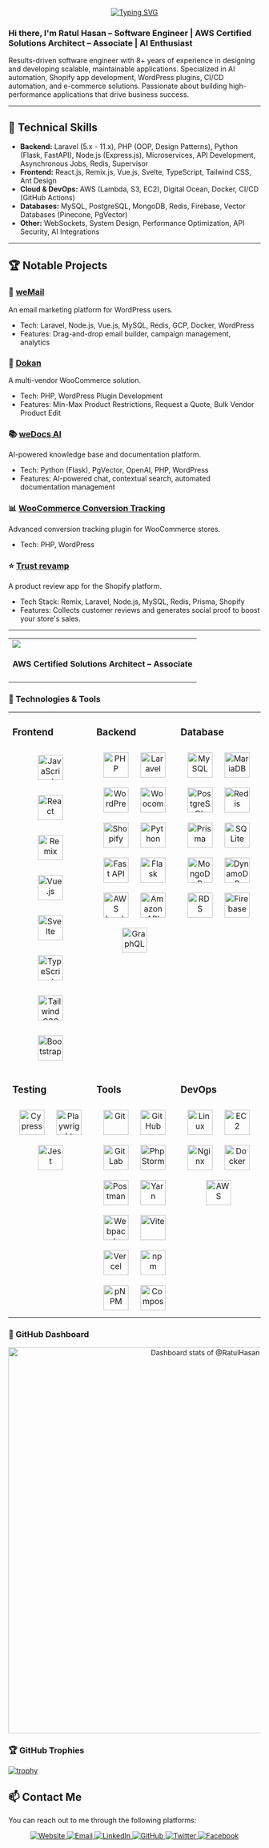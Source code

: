 <!--<img src="https://github.com/RatulHasan/RatulHasan/assets/14246834/49c526be-dc2c-4d6c-befb-47cb1bd1e375">-->
<p align="center">
  <a href="https://www.ratulhasan.com"><img src="https://readme-typing-svg.demolab.com?font=Aclonica&size=24&duration=2506&pause=50&color=1E8ADFFF&center=true&vCenter=true&multiline=true&repeat=false&random=false&width=650&height=100&lines=Assalamu+O+Alaikum+Warahmatullah+%E2%9D%A4%EF%B8%8F;Whatever+it+takes%2C+spread+happiness+%F0%9F%98%8A" alt="Typing SVG" /></a>
</p>

### Hi there, I'm Ratul Hasan – Software Engineer | AWS Certified Solutions Architect – Associate | AI Enthusiast

Results-driven software engineer with 8+ years of experience in designing and developing scalable, maintainable applications. Specialized in AI automation, Shopify app development, WordPress plugins, CI/CD automation, and e-commerce solutions. Passionate about building high-performance applications that drive business success.

---

## 🔧 Technical Skills

- **Backend:** Laravel (5.x - 11.x), PHP (OOP, Design Patterns), Python (Flask, FastAPI), Node.js (Express.js), Microservices, API Development, Asynchronous Jobs, Redis, Supervisor
- **Frontend:** React.js, Remix.js, Vue.js, Svelte, TypeScript, Tailwind CSS, Ant Design
- **Cloud & DevOps:** AWS (Lambda, S3, EC2), Digital Ocean, Docker, CI/CD (GitHub Actions)
- **Databases:** MySQL, PostgreSQL, MongoDB, Redis, Firebase, Vector Databases (Pinecone, PgVector)
- **Other:** WebSockets, System Design, Performance Optimization, API Security, AI Integrations

---

## 🏆 Notable Projects

### 🚀 [weMail](https://getwemail.io/)
An email marketing platform for WordPress users.
- Tech: Laravel, Node.js, Vue.js, MySQL, Redis, GCP, Docker, WordPress
- Features: Drag-and-drop email builder, campaign management, analytics

### 🏬 [Dokan](https://dokan.co/wordpress/)
A multi-vendor WooCommerce solution.
- Tech: PHP, WordPress Plugin Development
- Features: Min-Max Product Restrictions, Request a Quote, Bulk Vendor Product Edit

### 📚 [weDocs AI](https://wedocs.co/ai-chatbot/)
AI-powered knowledge base and documentation platform.
- Tech: Python (Flask), PgVector, OpenAI, PHP, WordPress
- Features: AI-powered chat, contextual search, automated documentation management

### 📊 [WooCommerce Conversion Tracking](https://wedevs.com/woocommerce-conversion-tracking/)
Advanced conversion tracking plugin for WooCommerce stores.
- Tech: PHP, WordPress

### ⭐️ [Trust revamp](https://trustrevamp.com)
A product review app for the Shopify platform.
- Tech Stack: Remix, Laravel, Node.js, MySQL, Redis, Prisma, Shopify
- Features: Collects customer reviews and generates social proof to boost your store's sales.

---


<table>
  <tbody>
    <tr>
      <td>
        <a href="https://www.credly.com/badges/e2a93551-6153-4eca-af1c-06b2035ec3fe/public_url" rel="nofollow" target="_blank">
            <img src="https://github.com/user-attachments/assets/9892bb28-5a68-4393-b5a0-6b9ab9ed52bb" style="max-width: 100%;">
        </a>
        <h4 class="heading-element">AWS Certified Solutions Architect – Associate</h4>
      </td>
    </tr>
  </tbody>
</table>
<h3 align="left"> 🔧 Technologies & Tools  </h3>
<table><tr><td valign="top" width="33%">

### Frontend

<div align="center">  
  <a href="https://developer.mozilla.org/en-US/docs/Web/JavaScript" target="_blank"><img style="margin: 15px" src="https://cdn.jsdelivr.net/gh/devicons/devicon/icons/javascript/javascript-original.svg" alt="JavaScript" height="50" /></a>
  <a href="https://reactjs.org/" target="_blank"><img style="margin: 15px" src="https://cdn.jsdelivr.net/gh/devicons/devicon/icons/react/react-original.svg" alt="React" height="50" /></a>
  <a href="https://remix.run/" target="_blank"><img style="margin: 15px" src="https://cdn.simpleicons.org/remix" alt="Remix" height="50" /></a>
  <a href="https://vuejs.org/" target="_blank"><img style="margin: 15px" src="https://cdn.jsdelivr.net/gh/devicons/devicon/icons/vuejs/vuejs-original.svg" alt="Vue.js" height="50" /></a>    
  <a href="https://svelte.dev/" target="_blank"><img style="margin: 15px" src="https://cdn.jsdelivr.net/gh/devicons/devicon/icons/svelte/svelte-original.svg" alt="Svelte" height="50" /></a>  
  <a href="https://www.typescriptlang.org/" target="_blank"><img style="margin: 15px" src="https://cdn.jsdelivr.net/gh/devicons/devicon/icons/typescript/typescript-original.svg" alt="TypeScript" height="50" /></a>  
  <a href="https://tailwindcss.com/" target="_blank"><img style="margin: 15px" src="https://cdn.jsdelivr.net/gh/devicons/devicon@latest/icons/tailwindcss/tailwindcss-original.svg" alt="Tailwind CSS" height="50" /></a>  
  <a href="https://getbootstrap.com/" target="_blank"><img style="margin: 15px" src="https://cdn.jsdelivr.net/gh/devicons/devicon@latest/icons/bootstrap/bootstrap-original.svg" alt="Bootstrap" height="50" /></a>  
</div>

</td><td valign="top" width="33%">

### Backend

<div align="center">  
  <a href="https://www.php.net/" target="_blank"><img style="margin: 10px" src="https://cdn.jsdelivr.net/gh/devicons/devicon/icons/php/php-original.svg" alt="PHP" height="50" /></a>  
  <a href="https://laravel.com/" target="_blank"><img style="margin: 10px" src="https://cdn.jsdelivr.net/gh/devicons/devicon@latest/icons/laravel/laravel-original.svg" alt="Laravel" height="50" /></a>  
  <a href="https://wordpress.org/" target="_blank"><img style="margin: 10px" src="https://cdn.jsdelivr.net/gh/devicons/devicon@latest/icons/wordpress/wordpress-plain.svg" alt="WordPress" height="50" /></a>
  <a href="https://woocommerce.com/" target="_blank"><img style="margin: 10px" src="https://cdn.jsdelivr.net/gh/devicons/devicon@latest/icons/woocommerce/woocommerce-original.svg" alt="Woocommerce" height="50" /></a>
  <a href="https://www.shopify.com/" target="_blank"><img style="margin: 10px" src="https://cdn.simpleicons.org/shopify" alt="Shopify" height="50" /></a>
  <a href="https://www.python.org/" target="_blank"><img style="margin: 10px" src="https://cdn.jsdelivr.net/gh/devicons/devicon/icons/python/python-original.svg" alt="Python" height="50" /></a>  
  <a href="https://fastapi.tiangolo.com/" target="_blank"><img style="margin: 10px" src="https://cdn.jsdelivr.net/gh/devicons/devicon@latest/icons/fastapi/fastapi-original.svg" alt="Fast API" height="50" /></a>
  <a href="https://flask.palletsprojects.com/" target="_blank"><img style="margin: 10px" src="https://cdn.jsdelivr.net/gh/devicons/devicon/icons/flask/flask-original.svg" alt="Flask" height="50" /></a>
  <a href="https://aws.amazon.com/lambda/" target="_blank"><img style="margin: 10px" src="https://cdn.simpleicons.org/awslambda" alt="AWS Lambda" height="50" /></a>  
  <a href="https://aws.amazon.com/api-gateway/" target="_blank"><img style="margin: 10px" src="https://cdn.simpleicons.org/amazonapigateway" alt="Amazon API Gateway" height="50" /></a> 
  <a href="https://graphql.org/" target="_blank"><img style="margin: 10px" src="https://cdn.jsdelivr.net/gh/devicons/devicon/icons/graphql/graphql-plain.svg" alt="GraphQL" height="50" /></a>  
</div>

</td><td valign="top" width="33%">

### Database

<div align="center">  
  <a href="https://www.mysql.com/" target="_blank"><img style="margin: 10px" src="https://cdn.jsdelivr.net/gh/devicons/devicon/icons/mysql/mysql-original.svg" alt="MySQL" height="50" /></a>  
  <a href="https://mariadb.org/" target="_blank"><img style="margin: 10px" src="https://cdn.jsdelivr.net/gh/devicons/devicon/icons/mariadb/mariadb-original.svg" alt="MariaDB" height="50" /></a>  
  <a href="https://www.postgresql.org/" target="_blank"><img style="margin: 10px" src="https://cdn.jsdelivr.net/gh/devicons/devicon/icons/postgresql/postgresql-original.svg" alt="PostgreSQL" height="50" /></a>  
  <a href="https://redis.io/" target="_blank"><img style="margin: 10px" src="https://cdn.jsdelivr.net/gh/devicons/devicon/icons/redis/redis-original.svg" alt="Redis" height="50" /></a>
  <a href="https://www.prisma.io/" target="_blank"><img style="margin: 10px" src="https://cdn.jsdelivr.net/gh/devicons/devicon@latest/icons/prisma/prisma-original.svg" alt="Prisma" height="50" /></a>
  <a href="https://sqlite.org/index.html" target="_blank"><img style="margin: 10px" src="https://cdn.jsdelivr.net/gh/devicons/devicon/icons/sqlite/sqlite-original.svg" alt="SQLite" height="50" /></a>  
  <a href="https://www.mongodb.com/" target="_blank"><img style="margin: 10px" src="https://cdn.jsdelivr.net/gh/devicons/devicon/icons/mongodb/mongodb-original.svg" alt="MongoDB" height="50" /></a>
  <a href="https://aws.amazon.com/dynamodb/" target="_blank"><img style="margin: 10px" src="https://cdn.jsdelivr.net/gh/devicons/devicon/icons/dynamodb/dynamodb-original.svg" alt="DynamoDB" height="50" /></a>
  <a href="https://aws.amazon.com/rds/" target="_blank"><img style="margin: 10px" src="https://cdn.simpleicons.org/amazonrds" alt="RDS" height="50" /></a>
  <a href="https://firebase.google.com/" target="_blank"><img style="margin: 10px" src="https://cdn.jsdelivr.net/gh/devicons/devicon/icons/firebase/firebase-plain.svg" alt="Firebase" height="50" /></a>
</div>

</td></tr><tr><td valign="top" width="33%">

### Testing

<div align="center">  
<a href="https://www.cypress.io/" target="_blank"><img style="margin: 10px" src="https://cdn.jsdelivr.net/gh/devicons/devicon@latest/icons/cypressio/cypressio-original.svg" alt="Cypress" height="50" /></a>  
<a href="https://playwright.dev/" target="_blank"><img style="margin: 10px" src="https://cdn.jsdelivr.net/gh/devicons/devicon/icons/playwright/playwright-original.svg" alt="Playwright" height="50" /></a>
  <a href="https://jestjs.io/" target="_blank"><img style="margin: 10px" src="https://cdn.jsdelivr.net/gh/devicons/devicon@latest/icons/jest/jest-plain.svg" alt="Jest" height="50" /></a> 
</div>

</td><td valign="top" width="33%">

### Tools

<div align="center">    
  <a href="https://git-scm.com/" target="_blank"><img style="margin: 10px" src="https://cdn.jsdelivr.net/gh/devicons/devicon/icons/git/git-original.svg" alt="Git" height="50" /></a>  
  <a href="https://github.com/" target="_blank"><img style="margin: 10px" src="https://cdn.jsdelivr.net/gh/devicons/devicon/icons/github/github-original.svg" alt="GitHub" height="50" /></a>  
  <a href="https://about.gitlab.com/" target="_blank"><img style="margin: 10px" src="https://cdn.jsdelivr.net/gh/devicons/devicon/icons/gitlab/gitlab-original.svg" alt="GitLab" height="50" /></a>  
  <a href="https://www.jetbrains.com/phpstorm/" target="_blank"><img style="margin: 10px" src="https://cdn.jsdelivr.net/gh/devicons/devicon/icons/phpstorm/phpstorm-original.svg" alt="PhpStorm" height="50" /></a>  
  <a href="https://www.postman.com/" target="_blank"><img style="margin: 10px" src="https://cdn.jsdelivr.net/gh/devicons/devicon/icons/postman/postman-original.svg" alt="Postman" height="50" /></a>  
  <a href="https://yarnpkg.com/" target="_blank"><img style="margin: 10px" src="https://cdn.jsdelivr.net/gh/devicons/devicon/icons/yarn/yarn-original.svg" alt="Yarn" height="50" /></a>
  <a href="https://webpack.js.org/" target="_blank"><img style="margin: 10px" src="https://cdn.jsdelivr.net/gh/devicons/devicon/icons/webpack/webpack-original.svg" alt="Webpack" height="50" /></a>
  <a href="https://vitejs.dev/" target="_blank"><img style="margin: 10px" src="https://cdn.jsdelivr.net/gh/devicons/devicon/icons/vite/vite-original.svg" alt="Vite" height="50" /></a>
  <a href="https://vercel.com/" target="_blank"><img style="margin: 10px" src="https://cdn.jsdelivr.net/gh/devicons/devicon/icons/vercel/vercel-original.svg" alt="Vercel" height="50" /></a>
  <a href="https://www.npmjs.com/" target="_blank"><img style="margin: 10px" src="https://cdn.jsdelivr.net/gh/devicons/devicon/icons/npm/npm-original-wordmark.svg" alt="npm" height="50" /></a>
  <a href="https://pnpm.io/" target="_blank"><img style="margin: 10px" src="https://cdn.jsdelivr.net/gh/devicons/devicon@latest/icons/pnpm/pnpm-original.svg" alt="pNPM" height="50" /></a>
  <a href="https://getcomposer.org/" target="_blank"><img style="margin: 10px" src="https://cdn.jsdelivr.net/gh/devicons/devicon/icons/composer/composer-original.svg" alt="Composer" height="50" /></a>
</div>

</td><td valign="top" width="33%">

### DevOps

<div align="center">  
  <a href="https://www.linux.org/" target="_blank"><img style="margin: 10px" src="https://cdn.jsdelivr.net/gh/devicons/devicon/icons/linux/linux-original.svg" alt="Linux" height="50" /></a>
  <a href="https://aws.amazon.com/ec2/" target="_blank"><img style="margin: 10px" src="https://cdn.simpleicons.org/amazonec2" alt="EC2" height="50" /></a>
  <a href="https://www.nginx.com/" target="_blank"><img style="margin: 10px" src="https://cdn.jsdelivr.net/gh/devicons/devicon/icons/nginx/nginx-original.svg" alt="Nginx" height="50" /></a>
  <a href="https://www.docker.com/" target="_blank"><img style="margin: 10px" src="https://cdn.jsdelivr.net/gh/devicons/devicon@latest/icons/docker/docker-original.svg" alt="Docker" height="50" /></a>
  <a href="https://aws.amazon.com/" target="_blank"><img style="margin: 10px" src="https://cdn.jsdelivr.net/gh/devicons/devicon@latest/icons/amazonwebservices/amazonwebservices-original-wordmark.svg" alt="AWS" height="50" /></a>  
</div>

</td></tr></table>  
<!-- <img src="https://github.com/RatulHasan/RatulHasan/blob/snake/github-contribution-grid-snake.svg#gh-light-mode-only" alt="snake" /></a>
<img src="https://github.com/RatulHasan/RatulHasan/blob/snake/github-contribution-grid-snake-dark.svg#gh-dark-mode-only" alt="snake" /></a>
<br/> -->
<h3 align="left"> 🚀 GitHub Dashboard  </h3>
<p>
  <a href="https://www.ratulhasan.com" target="_blank" style="display: block" align="center">
  <picture>
    <source media="(prefers-color-scheme: dark)" srcset="https://next.ossinsight.io/widgets/official/compose-user-dashboard-stats/thumbnail.png?user_id=14246834&image_size=auto&color_scheme=dark" width="771" height="auto">
    <img alt="Dashboard stats of @RatulHasan" src="https://next.ossinsight.io/widgets/official/compose-user-dashboard-stats/thumbnail.png?user_id=14246834&image_size=auto&color_scheme=light" width="771" height="auto">
  </picture>
</a>
</p>
<h3 align="left"> 🏆 GitHub Trophies  </h3>

[![trophy](https://github-profile-trophy.vercel.app/?username=ratulhasan&no-bg=true)](https://github.com/ryo-ma/github-profile-trophy)

## 📫 Contact Me

You can reach out to me through the following platforms:

<div align="center">
    <a href="https://ratulhasan.com" target="_blank">
        <img src="https://img.shields.io/badge/Website-000000?style=for-the-badge&logo=brave" alt="Website"/>
    </a>
    <a href="mailto:tanjilhasanratul@gmail.com">
        <img src="https://img.shields.io/badge/Email-D14836?style=for-the-badge&logo=gmail&logoColor=white" alt="Email"/>
    </a>
    <a href="https://linkedin.com/in/ratulhasan/" target="_blank">
        <img src="https://img.shields.io/badge/LinkedIn-0077B5?style=for-the-badge&logo=linkedin&logoColor=white" alt="LinkedIn"/>
    </a>
    <a href="https://github.com/ratulhasasn" target="_blank">
        <img src="https://img.shields.io/badge/GitHub-100000?style=for-the-badge&logo=github&logoColor=white" alt="GitHub"/>
    </a>
    <a href="https://x.com/meratulhasan" target="_blank">
      <img src="https://img.shields.io/badge/Twitter-000000?style=for-the-badge&logo=x&logoColor=white" alt="Twitter"/>
    </a>
    <a href="https://www.facebook.com/TanjilHasanRatul" target="_blank">
        <img src="https://img.shields.io/badge/Facebook-1877F2?style=for-the-badge&logo=facebook&logoColor=white" alt="Facebook"/>
    </a>
</div>
